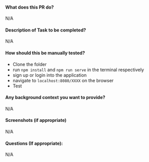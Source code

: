 #### What does this PR do?

N/A

#### Description of Task to be completed?

N/A

#### How should this be manually tested?

- Clone the folder
- run `npm install` and `npm run serve` in the terminal respectively
- sign up or login into the application
- navigate to `localhost:8080/XXXX` on the browser
- Test

#### Any background context you want to provide?

N/A

#### Screenshots (if appropriate)

N/A

#### Questions (If appropriate):

N/A
